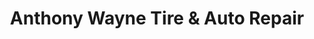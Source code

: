 ---
title: "Anthony Wayne Tire & Auto Repair"
url: /monclova/anthony-wayne-tire-und-auto-repair/
shop: Autowerkstatt
---